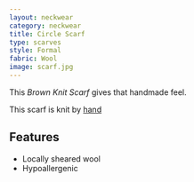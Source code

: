 ```yaml
---
layout: neckwear
category: neckwear
title: Circle Scarf
type: scarves
style: Formal
fabric: Wool
image: scarf.jpg
---
```


This *Brown Knit Scarf* gives that handmade feel.

This scarf is knit by [hand](http://en.wikipedia.org/wiki/Knit)

## Features

- Locally sheared wool
- Hypoallergenic 




